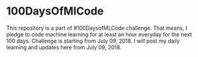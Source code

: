 # 100DaysOfMlCode
This repository is a part of #100DaysofMLCode challenge. That means, I pledge to code machine learning for at least an hour everyday for the next 100 days. Challenge is starting from July 09, 2018.
I will post my daily learning and updates here from July 09, 2018.
